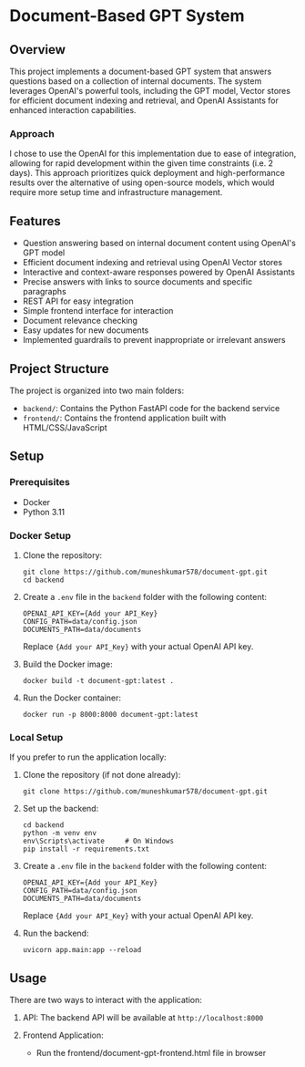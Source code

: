 # Document-Based GPT System

## Overview

This project implements a document-based GPT system that answers questions based on a collection of internal documents. The system leverages OpenAI's powerful tools, including the GPT model, Vector stores for efficient document indexing and retrieval, and OpenAI Assistants for enhanced interaction capabilities.

### Approach

I chose to use the OpenAI for this implementation due to ease of integration, allowing for rapid development within the given time constraints (i.e. 2 days). This approach prioritizes quick deployment and high-performance results over the alternative of using open-source models, which would require more setup time and infrastructure management.

## Features

- Question answering based on internal document content using OpenAI's GPT model
- Efficient document indexing and retrieval using OpenAI Vector stores
- Interactive and context-aware responses powered by OpenAI Assistants
- Precise answers with links to source documents and specific paragraphs
- REST API for easy integration
- Simple frontend interface for interaction
- Document relevance checking
- Easy updates for new documents
- Implemented guardrails to prevent inappropriate or irrelevant answers

## Project Structure

The project is organized into two main folders:

- `backend/`: Contains the Python FastAPI code for the backend service
- `frontend/`: Contains the frontend application built with HTML/CSS/JavaScript

## Setup

### Prerequisites

- Docker
- Python 3.11

### Docker Setup

1. Clone the repository:
   ```
   git clone https://github.com/muneshkumar578/document-gpt.git
   cd backend
   ```

2. Create a `.env` file in the `backend` folder with the following content:
   ```
   OPENAI_API_KEY={Add your API_Key}
   CONFIG_PATH=data/config.json
   DOCUMENTS_PATH=data/documents
   ```
   Replace `{Add your API_Key}` with your actual OpenAI API key.

3. Build the Docker image:
   ```  
   docker build -t document-gpt:latest .
   ```

4. Run the Docker container:
   ```
   docker run -p 8000:8000 document-gpt:latest
   ```

### Local Setup

If you prefer to run the application locally:

1. Clone the repository (if not done already):
   ```
   git clone https://github.com/muneshkumar578/document-gpt.git
   ```

2. Set up the backend:
   ```
   cd backend
   python -m venv env
   env\Scripts\activate     # On Windows 
   pip install -r requirements.txt
   ```

3. Create a `.env` file in the `backend` folder with the following content:
   ```
   OPENAI_API_KEY={Add your API_Key}
   CONFIG_PATH=data/config.json
   DOCUMENTS_PATH=data/documents
   ```
   Replace `{Add your API_Key}` with your actual OpenAI API key.

4. Run the backend:
   ```
   uvicorn app.main:app --reload
   ```

## Usage

There are two ways to interact with the application:

1. API: The backend API will be available at `http://localhost:8000`

2. Frontend Application: 
   - Run the frontend/document-gpt-frontend.html file in browser